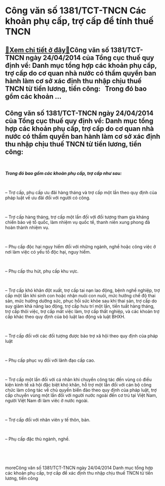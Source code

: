 Công văn số 1381/TCT-TNCN Các khoản phụ cấp, trợ cấp để tính thuế TNCN
======================================================================

[:gift:Xem chi tiết ở đây:gift:](https://hddtvn.com/cong-van-so-1381-tct-tncn-cac-khoan-phu-cap-tro-cap-de-tinh-thue-tncn/)Công văn số 1381/TCT-TNCN ngày 24/04/2014 của Tổng cục thuế quy định về: Danh mục tổng hợp các khoản phụ cấp, trợ cấp do cơ quan nhà nước có thẩm quyền ban hành làm cơ sở xác định thu nhập chịu thuế TNCN từ tiền lương, tiền công:   Trong đó bao gồm các khoản …
--------------------------------------------------------------------------------------------------------------------------------------------------------------------------------------------------------------------------------------------------------------------



Công văn số 1381/TCT-TNCN ngày 24/04/2014 của Tổng cục thuế quy định về: Danh mục tổng hợp các khoản phụ cấp, trợ cấp do cơ quan nhà nước có thẩm quyền ban hành làm cơ sở xác định thu nhập chịu thuế TNCN từ tiền lương, tiền công:
---------------------------------------------------------------------------------------------------------------------------------------------------------------------------------------------------------------------------------------


   

***Trong đó bao gồm các khoản phụ cấp, trợ cấp như sau:***  

   

– Trợ cấp, phụ cấp ưu đãi hàng tháng và trợ cấp một lần theo quy định của pháp luật về ưu đãi đối với người có công.  

   

– Trợ cấp hàng tháng, trợ cấp một lần đối với đối tượng tham gia kháng chiến bảo vệ tổ quốc, làm nhiệm vụ quốc tế, thanh niên xung phong đã hoàn thành nhiệm vụ.  

   

– Phụ cấp độc hại nguy hiểm đối với những ngành, nghề hoặc công việc ở nơi làm việc có yếu tố độc hại, nguy hiểm.  

   

– Phụ cấp thu hút, phụ cấp khu vực.  

   

– Trợ cấp khó khăn đột xuất, trợ cấp tai nạn lao động, bệnh nghề nghiệp, trợ cấp một lần khi sinh con hoặc nhận nuôi con nuôi, mức hưởng chế độ thai sản, mức hưởng dưỡng sức, phục hồi sức khỏe sau khi thai sản, trợ cấp do suy giảm khả năng lao động, trợ cấp hưu trí một lần, tiền tuất hàng tháng, trợ cấp thôi việc, trợ cấp mất việc làm, trợ cấp thất nghiệp, và các khoản trợ cấp khác theo quy định của bộ luật lao động và luật BHXH.  

   

– Trợ cấp đối với các đối tượng được bảo trợ xã hội theo quy định của pháp luật  

   

– Phụ cấp phục vụ đối với lãnh đạo cấp cao.  

   

– Trợ cấp một lần đối với cá nhân khi chuyển công tác đến vùng có điều kiện kinh tế xã hội đặc biệt khó khăn, hỗ trợ một lần đối với cán bộ công chức làm công tác về chủ quyền biển đảo theo quy định của pháp luật, trợ cấp chuyển vùng một lần đối với người nước ngoài đến cơ trú tại Việt Nam, người Việt Nam đi làm viêc ở nước ngoài.  

   

– Trợ cấp đối với nhân viên y tế thôn, bản.  

   

– Phụ cấp đặc thù ngành, nghề.  

 


 


moreCông văn số 1381/TCT-TNCN ngày 24/04/2014 Danh mục tổng hợp các khoản phụ cấp, trợ cấp để xác định thu nhập chịu thuế TNCN từ tiền lương, tiền công